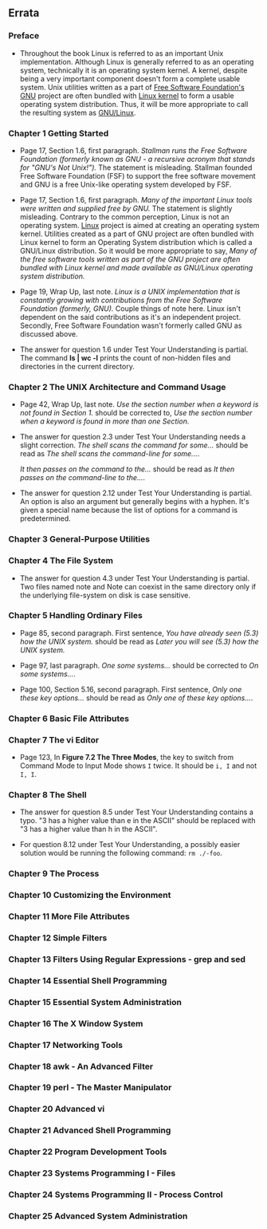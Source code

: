 ## Errata


### Preface

-   Throughout the book Linux is referred to as an important Unix implementation. Although Linux is generally referred to as an operating system, technically it is an operating system kernel. A kernel, despite being a very important component doesn't form a complete usable system. Unix utilities written as a part of [Free Software Foundation's](http://www.fsf.org/) [GNU](https://www.gnu.org/) project are often bundled with [Linux kernel](https://www.kernel.org/) to form a usable operating system distribution. Thus, it will be more appropriate to call the resulting system as [GNU/Linux](https://www.gnu.org/gnu/linux-and-gnu.en.html).


### Chapter 1 Getting Started

-   Page 17, Section 1.6, first paragraph. _Stallman runs the Free Software Foundation (formerly known as GNU - a recursive acronym that stands for "GNU's Not Unix!")._ The statement is misleading. Stallman founded Free Software Foundation (FSF) to support the free software movement and GNU is a free Unix-like operating system developed by FSF.

-   Page 17, Section 1.6, first paragraph. _Many of the important Linux tools were written and supplied free by GNU._ The statement is slightly misleading. Contrary to the common perception, Linux is not an operating system. [Linux](https://www.kernel.org/) project is aimed at creating an operating system kernel. Utilities created as a part of GNU project are often bundled with Linux kernel to form an Operating System distribution which is called a GNU/Linux distribution. So it would be more appropriate to say, _Many of the free software tools written as part of the GNU project are often bundled with Linux kernel and made available as GNU/Linux operating system distribution._

-   Page 19, Wrap Up, last note. _Linux is a UNIX implementation that is constantly growing with contributions from the Free Software Foundation (formerly, GNU)._ Couple things of note here. Linux isn't dependent on the said contributions as it's an independent project. Secondly, Free Software Foundation wasn't formerly called GNU as discussed above.

-   The answer for question 1.6 under Test Your Understanding is partial. The command **ls | wc -l** prints the count of non-hidden files and directories in the current directory.


### Chapter 2 The UNIX Architecture and Command Usage

-   Page 42, Wrap Up, last note. _Use the section number when a keyword is not found in Section 1._ should be corrected to, _Use the section number when a keyword is found in more than one Section._

-   The answer for question 2.3 under Test Your Understanding needs a slight correction. _The shell scans the command for some..._ should be read as _The shell scans the command-line for some..._.

    _It then passes on the command to the..._ should be read as _It then passes on the command-line to the..._.

-   The answer for question 2.12 under Test Your Understanding is partial. An option is also an argument but generally begins with a hyphen. It's given a special name because the list of options for a command is predetermined.


### Chapter 3 General-Purpose Utilities


### Chapter 4 The File System

-   The answer for question 4.3 under Test Your Understanding is partial. Two files named note and Note can coexist in the same directory only if the underlying file-system on disk is case sensitive.


### Chapter 5 Handling Ordinary Files

-   Page 85, second paragraph. First sentence, _You have already seen (5.3) how the UNIX system._ should be read as _Later you will see (5.3) how the UNIX system._

-   Page 97, last paragraph. _One some systems..._ should be corrected to _On some systems..._.

-   Page 100, Section 5.16, second paragraph. First sentence, _Only one these key options..._ should be read as _Only one of these key options..._.


### Chapter 6 Basic File Attributes


### Chapter 7 The vi Editor

-   Page 123, In **Figure 7.2 The Three Modes**, the key to switch from Command Mode to Input Mode shows `I` twice. It should be `i, I` and not `I, I`.


### Chapter 8 The Shell

-   The answer for question 8.5 under Test Your Understanding contains a typo. "3 has a higher value than e in the ASCII" should be replaced with "3 has a higher value than h in the ASCII".

-   For question 8.12 under Test Your Understanding, a possibly easier solution would be running the following command: `rm ./-foo`.


### Chapter 9 The Process


### Chapter 10 Customizing the Environment


### Chapter 11 More File Attributes


### Chapter 12 Simple Filters


### Chapter 13 Filters Using Regular Expressions - grep and sed


### Chapter 14 Essential Shell Programming


### Chapter 15 Essential System Administration


### Chapter 16 The X Window System


### Chapter 17 Networking Tools


### Chapter 18 awk - An Advanced Filter


### Chapter 19 perl - The Master Manipulator


### Chapter 20 Advanced vi


### Chapter 21 Advanced Shell Programming


### Chapter 22 Program Development Tools


### Chapter 23 Systems Programming I - Files


### Chapter 24 Systems Programming II - Process Control


### Chapter 25 Advanced System Administration

